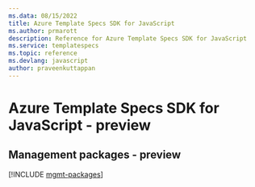 ```yaml
---
ms.data: 08/15/2022
title: Azure Template Specs SDK for JavaScript
ms.author: prmarott
description: Reference for Azure Template Specs SDK for JavaScript
ms.service: templatespecs
ms.topic: reference
ms.devlang: javascript
author: praveenkuttappan
---
```

# Azure Template Specs SDK for JavaScript - preview

## Management packages - preview
[!INCLUDE [mgmt-packages](template-specs-mgmt-index.md)]